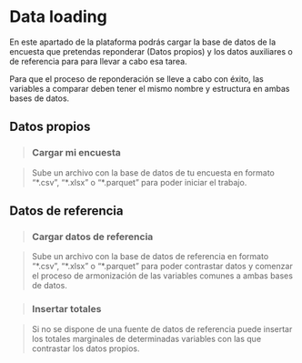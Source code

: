# Data loading

En este apartado de la plataforma podrás cargar la base de datos de la encuesta que pretendas reponderar (Datos propios) y los datos auxiliares o de referencia para para llevar a cabo esa tarea.

Para que el proceso de reponderación se lleve a cabo con éxito, las variables a comparar deben tener el mismo nombre y estructura en ambas bases de datos.

## Datos propios

> ### Cargar mi encuesta

> Sube un archivo con la base de datos de tu encuesta en formato “\*.csv”, “\*.xlsx” o “\*.parquet” para poder iniciar el trabajo.

## Datos de referencia

> ### Cargar datos de referencia

> Sube un archivo con la base de datos de referencia en formato “\*.csv”, “\*.xlsx” o “\*.parquet” para poder contrastar datos y comenzar el proceso de armonización de las variables comunes a ambas bases de datos. 

> ### Insertar totales

> Si no se dispone de una fuente de datos de referencia puede insertar los totales marginales de determinadas variables con las que contrastar los datos propios.
